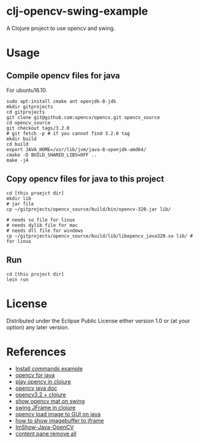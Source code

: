 # clj-opencv-swing-example

A Clojure project to use opencv and swing.

# Usage

## Compile opencv files for java

For ubuntu16.10.

```
sudo apt-install cmake ant openjdk-8-jdk
mkdir gitprojects
cd gitprojects
git clone git@github.com:opencv/opencv.git opencv_source
cd opencv_source
git checkout tags/3.2.0
# git fetch -p # if you cannot find 3.2.0 tag
mkdir build
cd build
export JAVA_HOME=/usr/lib/jvm/java-8-openjdk-amd64/
cmake -D BUILD_SHARED_LIBS=OFF ..
make -j4
```

## Copy opencv files for java to this project

```
cd [this proejct dir]
mkdir lib
# jar file
cp ~/gitprojects/opencv_source/build/bin/opencv-320.jar lib/

# needs so file for linux
# needs dylib file for mac
# needs dll file for windows
cp ~/gitprojects/opencv_source/build/lib/libopencv_java320.so lib/ # for linux
```

## Run
```
cd [this project dir]
lein run
```

# License

Distributed under the Eclipse Public License either version 1.0 or (at your option) any later version.

# References

- [Install commands example](https://github.com/milq/milq/blob/master/scripts/bash/install-opencv.sh)
- [opencv for java](http://docs.opencv.org/3.0-beta/doc/tutorials/introduction/desktop_java/java_dev_intro.html)
- [play opencv in clojure](http://keens.github.io/blog/2015/06/07/clojuredeopencv3_0totawamureru/)
- [opencv java doc](http://docs.opencv.org/java/3.1.0/)
- [opencv3.2 + clojure](http://qiita.com/woxtu/items/bf39e3d53cbf60396d2c)
- [show opencv mat on swing](http://qiita.com/JackMasaki/items/79b883ca5084d7586008)
- [swing JFrame in clojure](http://hifistar.hatenablog.com/entry/2016/04/10/175525)
- [opencv load image to GUI on java](http://answers.opencv.org/question/10344/opencv-java-load-image-to-gui/)
- [how to show imagebuffer to jframe](http://stackoverflow.com/questions/299495/how-to-add-an-image-to-a-jpanel)
- [ImShow-Java-OpenCV](https://github.com/master-atul/ImShow-Java-OpenCV/blob/master/ImShow_JCV/src/com/atul/JavaOpenCV/Imshow.java)
- [content pane remove all](http://stackoverflow.com/questions/9347076/how-to-remove-all-components-from-a-jframe-in-java)